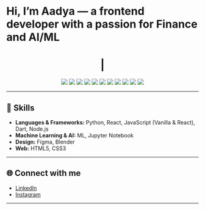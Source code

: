 # Hi, I’m Aadya — a frontend developer with a passion for Finance and AI/ML

<div align="center">
  
  <h1>
    <span id="typed"></span>
    <span id="cursor">|</span>
  </h1>
  
  <img src="https://img.shields.io/badge/Code-Python-informational?style=flat&logo=python&logoColor=white&color=4F46E5"/>
  <img src="https://img.shields.io/badge/Code-React-informational?style=flat&logo=react&logoColor=white&color=4F46E5"/>
  <img src="https://img.shields.io/badge/Design-Figma-informational?style=flat&logo=figma&logoColor=white&color=4F46E5"/>
  <img src="https://img.shields.io/badge/AI-ML-informational?style=flat&logo=pytorch&logoColor=white&color=4F46E5"/>
  <img src="https://img.shields.io/badge/Notebook-Jupyter-informational?style=flat&logo=jupyter&logoColor=white&color=4F46E5"/>
  <img src="https://img.shields.io/badge/Code-Dart-informational?style=flat&logo=dart&logoColor=white&color=4F46E5"/>
  <img src="https://img.shields.io/badge/Tools-Blender-informational?style=flat&logo=blender&logoColor=white&color=4F46E5"/>
  <img src="https://img.shields.io/badge/Frontend-JavaScript-informational?style=flat&logo=javascript&logoColor=white&color=4F46E5"/>
  <img src="https://img.shields.io/badge/Frontend-HTML5-informational?style=flat&logo=html5&logoColor=white&color=4F46E5"/>
  <img src="https://img.shields.io/badge/Frontend-CSS3-informational?style=flat&logo=css3&logoColor=white&color=4F46E5"/>
  <img src="https://img.shields.io/badge/Backend-Node.js-informational?style=flat&logo=node.js&logoColor=white&color=4F46E5"/>
</div>

---

## 🚀 Skills

- **Languages & Frameworks:** Python, React, JavaScript (Vanilla & React), Dart, Node.js  
- **Machine Learning & AI:** ML, Jupyter Notebook  
- **Design:** Figma, Blender  
- **Web:** HTML5, CSS3  

---

## 🌐 Connect with me

- [LinkedIn](https://www.linkedin.com/in/aadya-agarwal-a4780a330/)
- [Instagram](https://www.instagram.com/iconic_me7/)

---

<!-- Simple Typing Animation using JS (works on GitHub profile!) -->
<script>
  const text = "Hi, I’m Aadya — a frontend developer with a passion for Finance and AI/ML";
  let i = 0;
  function typing() {
    if (i < text.length) {
      document.getElementById('typed').innerHTML += text.charAt(i);
      i++;
      setTimeout(typing, 60);
    }
  }
  typing();
  setInterval(() => {
    const cursor = document.getElementById('cursor');
    cursor.style.opacity = (cursor.style.opacity === "0" ? "1" : "0");
  }, 500);
</script>

<!-- If you want a GIF or SVG animation instead, just ask! -->
